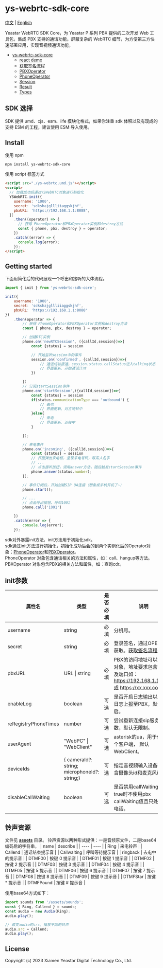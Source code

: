 # ys-webrtc-sdk-core

[中文](./README_zh-CN.md) | [English](./README.md)  

Yeastar WebRTC SDK Core，为 Yeastar P 系列 PBX 提供的二次开发 Web 工具包，集成 PBX 支持的通话功能，屏蔽复杂的 WebRTC 细节，为方便第三方快速部署应用，实现音视频通话功能。

- [ys-webrtc-sdk-core](#ys-webrtc-sdk-core)
    - [react demo](https://codesandbox.io/s/ys-webrtc-sdk-core-use-react-example-z7fq8w?file=/src/App.js)
    - [获取签名流程](./docs/zh-CN/CreateSign.md)
    - [PBXOperator](./docs/zh-CN/PBX.md)
    - [PhoneOperator](./docs/zh-CN/Phone.md)
    - [Session](./docs/zh-CN/Session.md)
    - [Result](./docs/zh-CN/Result.md)
    - [Types](./docs/zh-CN/Types.md)

## SDK 选择

SDK 提供 umd、cjs、esm、iife 模块化格式，如果你注重 sdk 体积以及有现成的支持 ESM 的工程，建议使用 ESM 导入使用。

## Install

使用 npm

```bash
npm install ys-webrtc-sdk-core
```

使用 script 标签方式

```html
<script src="./ys-webrtc.umd.js"></script>
<script>
  // 加载成功后通过YSWebRTC对象进行初始化
  YSWebRTC.init({
    username: '1000',
    secret: 'sdkshajgllliiaggskjhf',
    pbxURL: 'https://192.168.1.1:8088',
  })
    .then((operator) => {
      // 获得 PhoneOperator和PBXOperator实例和destroy方法
      const { phone, pbx, destroy } = operator;
    })
    .catch((error) => {
      console.log(error);
    });
</script>
```

## Getting started

下面用简化后的代码展现一个呼出和接听的大体流程。

```js
import { init } from 'ys-webrtc-sdk-core';

init({
    username: '1000',
    secret: 'sdkshajgllliiaggskjhf',
    pbxURL: 'https://192.168.1.1:8088'
})
    .then(operator => {
        // 获得 PhoneOperator和PBXOperator实例和destroy方法
      	const { phone, pbx, destroy } = operator;

        // 创建RTC实例
        phone.on('newRTCSession', ({callId,session})=>{
            const {status} = session

            // 开始监听session中的事件
            session.on('confirmed', {callId,session})=>{
                // 通话成功接通，session.status.callStatus进入talking状态
                // 界面更新，开始通话计时
            })

        })
        // 订阅startSession事件
        phone.on('startSession',({callId,session})=>{
            const {status} = session
            if(status.communicationType === 'outbound') {
                // 去电
                // 界面更新，对方响铃中
            }else{
                // 来电
                // 界面更新，连接中
            }

        });

        // 来电事件
        phone.on('incoming', ({callId,session})=>{
            const {status} = session
            // 界面弹出来电框，呈现来电号码，联系人名字
            // ...
            // 点击接听按钮，调用answer方法，随后触发startSession事件
            phone.answer(status.number);
        });

        // 事件订阅后，开始创建SIP UA连接（想象成手机开机了~）
        phone.start();

        // ...
        // 点击呼出按钮，呼叫1001
        phone.call('1001')

    })
    .catch(error => {
        console.log(error);
    });
```
sdk对外暴露init方法，init方法用于初始化sdk。  
sdk通过init方法进行初始化，初始化成功后会的到两个实例化后的Operator对象：[PhoneOperator](./docs/zh-CN/Phone.md)和[PBXOperator](./docs/zh-CN/PBX.md)。  
PhoneOperator 对象包含通话相关的方法和属性，如：call、hangup等方法。  
PBXOperator 对象包含PBX的相关方法和属性，如：查询cdr。  

## init参数  

| 属性名 | 类型 | 是否必填 | 说明 |
| ---- | ---- | ---- | ---- |
| username | string | 必填 | 分机号。 |
| secret | string | 必填 | 登录签名，通过OPEN API获取。[获取签名流程](./docs/zh-CN/CreateSign.md) |
| pbxURL | URL \| string | 必填 | PBX的访问地址可以为URL对象，地址要求包含协议以及端口如：https://192.168.1.1:8088或 https://xx.xxx.com。 |
| enableLog | boolean | 可选 | 是否开启日志输出以及错误日志上报至PBX，默认开启。 |
| reRegistryPhoneTimes | number | 可选 | 尝试重新连接sip服务次数，默认无限制。 |
| userAgent | "WebPC" \| "WebClient" | 可选 | asterisk的ua，用于代表哪个客户端， 默认WebClient。 |
| deviceIds | { cameraId?: string; microphoneId?: string;} | 可选 | 指定音视频输入设备id，包含摄像头id和麦克风id。 |
| disableCallWaiting | boolean | 可选 | 是否禁用callWaiting，为true时不使用pbx callWaiting值且只处理单通电话。 |

## 铃声资源

文件见 **[assets](./assets/)** 目录。
铃声资源以两种形式提供：一是音频原文件，二是base64编码后的字符串。
| name | describe |
| ---- | ---- |
| Ring | 来电铃声 |
| Callend | 通话结束提示音 |
| Callwaiting | 呼叫等待提示音 |
| ringback | 去电中的提示音 |
| DTMF00 | 按键 0 提示音 |
| DTMF01 | 按键 1 提示音 |
| DTMF02 | 按键 2 提示音 |
| DTMF03 | 按键 3 提示音 |
| DTMF04 | 按键 4 提示音 |
| DTMF05 | 按键 5 提示音 |
| DTMF06 | 按键 6 提示音 |
| DTMF07 | 按键 7 提示音 |
| DTMF08 | 按键 8 提示音 |
| DTMF09 | 按键 9 提示音 |
| DTMFStar | 按键 * 提示音 |
| DTMFPound | 按键 # 提示音 |

使用base64方式如下：
```js
import sounds from '/assets/sounds';
const { Ring, Callend } = sounds;
const audio = new Audio(Ring);
audio.play();

// 改变audio的src，播放不同的铃声
audio.src = Callend;
audio.play();
```

## License

Copyright (c) 2023 Xiamen Yeastar Digital Technology Co., Ltd.
